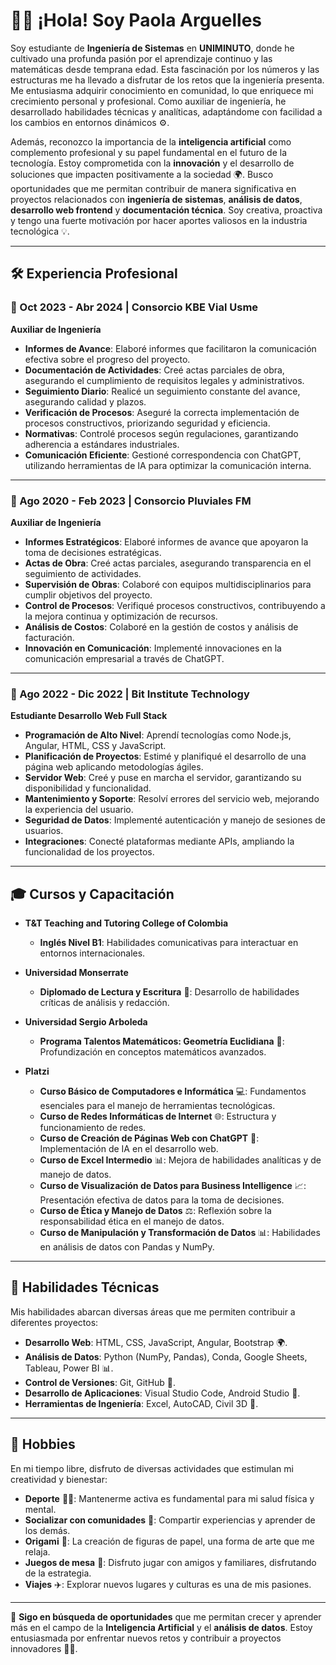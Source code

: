 # 👩‍💻 **¡Hola! Soy Paola Arguelles**

Soy estudiante de **Ingeniería de Sistemas** en **UNIMINUTO**, donde he cultivado una profunda pasión por el aprendizaje continuo y las matemáticas desde temprana edad. Esta fascinación por los números y las estructuras me ha llevado a disfrutar de los retos que la ingeniería presenta. Me entusiasma adquirir conocimiento en comunidad, lo que enriquece mi crecimiento personal y profesional. Como auxiliar de ingeniería, he desarrollado habilidades técnicas y analíticas, adaptándome con facilidad a los cambios en entornos dinámicos ⚙️.

Además, reconozco la importancia de la **inteligencia artificial** como complemento profesional y su papel fundamental en el futuro de la tecnología. Estoy comprometida con la **innovación** y el desarrollo de soluciones que impacten positivamente a la sociedad 🌍. Busco oportunidades que me permitan contribuir de manera significativa en proyectos relacionados con **ingeniería de sistemas**, **análisis de datos**, **desarrollo web frontend** y **documentación técnica**. Soy creativa, proactiva y tengo una fuerte motivación por hacer aportes valiosos en la industria tecnológica 💡.

---

## 🛠️ **Experiencia Profesional**

### 🔧 Oct 2023 - Abr 2024 | **Consorcio KBE Vial Usme**  
**Auxiliar de Ingeniería**
- **Informes de Avance**: Elaboré informes que facilitaron la comunicación efectiva sobre el progreso del proyecto.
- **Documentación de Actividades**: Creé actas parciales de obra, asegurando el cumplimiento de requisitos legales y administrativos.
- **Seguimiento Diario**: Realicé un seguimiento constante del avance, asegurando calidad y plazos.
- **Verificación de Procesos**: Aseguré la correcta implementación de procesos constructivos, priorizando seguridad y eficiencia.
- **Normativas**: Controlé procesos según regulaciones, garantizando adherencia a estándares industriales.
- **Comunicación Eficiente**: Gestioné correspondencia con ChatGPT, utilizando herramientas de IA para optimizar la comunicación interna.

---

### 🔧 Ago 2020 - Feb 2023 | **Consorcio Pluviales FM**  
**Auxiliar de Ingeniería**
- **Informes Estratégicos**: Elaboré informes de avance que apoyaron la toma de decisiones estratégicas.
- **Actas de Obra**: Creé actas parciales, asegurando transparencia en el seguimiento de actividades.
- **Supervisión de Obras**: Colaboré con equipos multidisciplinarios para cumplir objetivos del proyecto.
- **Control de Procesos**: Verifiqué procesos constructivos, contribuyendo a la mejora continua y optimización de recursos.
- **Análisis de Costos**: Colaboré en la gestión de costos y análisis de facturación.
- **Innovación en Comunicación**: Implementé innovaciones en la comunicación empresarial a través de ChatGPT.

---

### 🔧 Ago 2022 - Dic 2022 | **Bit Institute Technology**  
**Estudiante Desarrollo Web Full Stack**
- **Programación de Alto Nivel**: Aprendí tecnologías como Node.js, Angular, HTML, CSS y JavaScript.
- **Planificación de Proyectos**: Estimé y planifiqué el desarrollo de una página web aplicando metodologías ágiles.
- **Servidor Web**: Creé y puse en marcha el servidor, garantizando su disponibilidad y funcionalidad.
- **Mantenimiento y Soporte**: Resolví errores del servicio web, mejorando la experiencia del usuario.
- **Seguridad de Datos**: Implementé autenticación y manejo de sesiones de usuarios.
- **Integraciones**: Conecté plataformas mediante APIs, ampliando la funcionalidad de los proyectos.

---

## 🎓 **Cursos y Capacitación**

- **T&T Teaching and Tutoring College of Colombia**
  - **Inglés Nivel B1**: Habilidades comunicativas para interactuar en entornos internacionales.

- **Universidad Monserrate**
  - **Diplomado de Lectura y Escritura** 📖: Desarrollo de habilidades críticas de análisis y redacción.

- **Universidad Sergio Arboleda**
  - **Programa Talentos Matemáticos: Geometría Euclidiana** 📐: Profundización en conceptos matemáticos avanzados.

- **Platzi**
  - **Curso Básico de Computadores e Informática** 💻: Fundamentos esenciales para el manejo de herramientas tecnológicas.
  - **Curso de Redes Informáticas de Internet** 🌐: Estructura y funcionamiento de redes.
  - **Curso de Creación de Páginas Web con ChatGPT** 💬: Implementación de IA en el desarrollo web.
  - **Curso de Excel Intermedio** 📊: Mejora de habilidades analíticas y de manejo de datos.
  - **Curso de Visualización de Datos para Business Intelligence** 📈: Presentación efectiva de datos para la toma de decisiones.
  - **Curso de Ética y Manejo de Datos** ⚖️: Reflexión sobre la responsabilidad ética en el manejo de datos.
  - **Curso de Manipulación y Transformación de Datos** 📊: Habilidades en análisis de datos con Pandas y NumPy.

---

## 💪 **Habilidades Técnicas**

Mis habilidades abarcan diversas áreas que me permiten contribuir a diferentes proyectos:
- **Desarrollo Web**: HTML, CSS, JavaScript, Angular, Bootstrap 🌍.
- **Análisis de Datos**: Python (NumPy, Pandas), Conda, Google Sheets, Tableau, Power BI 📊.
- **Control de Versiones**: Git, GitHub 📂.
- **Desarrollo de Aplicaciones**: Visual Studio Code, Android Studio 📱.
- **Herramientas de Ingeniería**: Excel, AutoCAD, Civil 3D 📏.

---

## 🎨 **Hobbies**

En mi tiempo libre, disfruto de diversas actividades que estimulan mi creatividad y bienestar:
- **Deporte** 🏃‍♀️: Mantenerme activa es fundamental para mi salud física y mental.
- **Socializar con comunidades** 🤝: Compartir experiencias y aprender de los demás.
- **Origami** 🦢: La creación de figuras de papel, una forma de arte que me relaja.
- **Juegos de mesa** 🎲: Disfruto jugar con amigos y familiares, disfrutando de la estrategia.
- **Viajes** ✈️: Explorar nuevos lugares y culturas es una de mis pasiones.

---

🌟 **Sigo en búsqueda de oportunidades** que me permitan crecer y aprender más en el campo de la **Inteligencia Artificial** y el **análisis de datos**. Estoy entusiasmada por enfrentar nuevos retos y contribuir a proyectos innovadores 💼✨.


